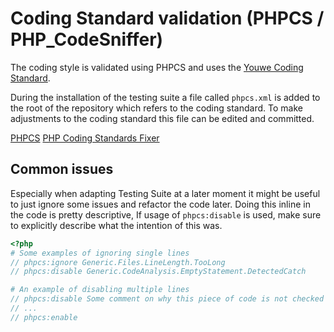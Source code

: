 # Coding Standard validation (PHPCS / PHP_CodeSniffer) 

The coding style is validated using PHPCS and uses the
[Youwe Coding Standard](https://github.com/YouweGit/coding-standard).

During the installation of the testing suite a file called `phpcs.xml` is added to
the root of the repository which refers to the coding standard. To make
adjustments to the coding standard this file can be edited and committed.

[PHPCS](https://github.com/FriendsOfPHP/PHP-CS-Fixer)
[PHP Coding Standards Fixer](https://github.com/squizlabs/PHP_CodeSniffer)

## Common issues

Especially when adapting Testing Suite at a later moment it might be useful
to just ignore some issues and refactor the code later. Doing this inline 
in the code is pretty descriptive, If usage of `phpcs:disable` is used, make
sure to explicitly describe what the intention of this was.
 
```php
<?php
# Some examples of ignoring single lines
// phpcs:ignore Generic.Files.LineLength.TooLong
// phpcs:disable Generic.CodeAnalysis.EmptyStatement.DetectedCatch

# An example of disabling multiple lines
// phpcs:disable Some comment on why this piece of code is not checked with PHPCS
// ...
// phpcs:enable
```


